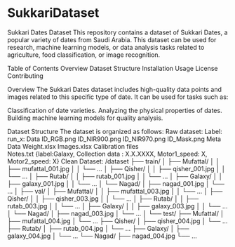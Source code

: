 # SukkariDataset
Sukkari Dates Dataset
This repository contains a dataset of Sukkari Dates, a popular variety of dates from Saudi Arabia. This dataset can be used for research, machine learning models, or data analysis tasks related to agriculture, food classification, or image recognition.

Table of Contents
Overview
Dataset Structure
Installation
Usage
License
Contributing

Overview
The Sukkari Dates dataset includes high-quality data points and images related to this specific type of date. It can be used for tasks such as:

Classification of date varieties.
Analyzing the physical properties of dates.
Building machine learning models for quality analysis.

Dataset Structure
The dataset is organized as follows:
Raw dataset: 
  Label: 
    run_x: 
      Data 
        ID_RGB.png 
        ID_NIR900.png
        ID_NIR970.png
        ID_Mask.png
      Meta Data
        Weight.xlsx
        Images.xlsx
        Calibration files  
        Notes.txt 
          {label:Galaxy, Collection data : X.X.XXXX, Motor1_speed: X, Motor2_speed: X} 
Clean Dataset: 
/dataset
├── train/
│   ├── Mufattal/
│   │   ├── mufattal_001.jpg
│   │   └── ...
│   ├── Qisher/
│   │   ├── qisher_001.jpg
│   │   └── ...
│   ├── Rutab/
│   │   ├── rutab_001.jpg
│   │   └── ...
│   ├── Galaxy/
│   │   ├── galaxy_001.jpg
│   │   └── ...
│   └── Nagad/
│       ├── nagad_001.jpg
│       └── ...
│
├── val/
│   ├── Mufattal/
│   │   ├── mufattal_003.jpg
│   │   └── ...
│   ├── Qisher/
│   │   ├── qisher_003.jpg
│   │   └── ...
│   ├── Rutab/
│   │   ├── rutab_003.jpg
│   │   └── ...
│   ├── Galaxy/
│   │   ├── galaxy_003.jpg
│   │   └── ...
│   └── Nagad/
│       ├── nagad_003.jpg
│       └── ...
│
└── test/
    ├── Mufattal/
    │   ├── mufattal_004.jpg
    │   └── ...
    ├── Qisher/
    │   ├── qisher_004.jpg
    │   └── ...
    ├── Rutab/
    │   ├── rutab_004.jpg
    │   └── ...
    ├── Galaxy/
    │   ├── galaxy_004.jpg
    │   └── ...
    └── Nagad/
        ├── nagad_004.jpg
        └── ...

